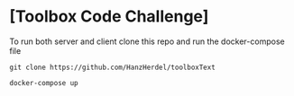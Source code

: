 # [Toolbox Code Challenge]

To run both server and client clone this repo and run the docker-compose file

`git clone https://github.com/HanzHerdel/toolboxText`

`docker-compose up`
